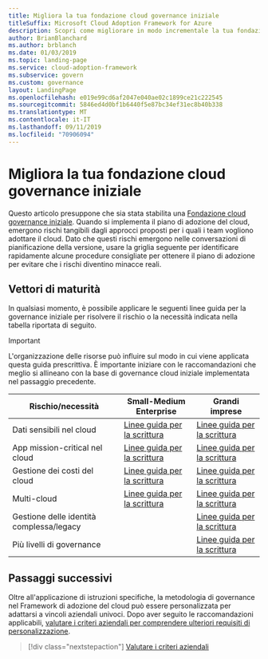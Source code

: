 ```yaml
---
title: Migliora la tua fondazione cloud governance iniziale
titleSuffix: Microsoft Cloud Adoption Framework for Azure
description: Scopri come migliorare in modo incrementale la tua fondazione cloud governance iniziale.
author: BrianBlanchard
ms.author: brblanch
ms.date: 01/03/2019
ms.topic: landing-page
ms.service: cloud-adoption-framework
ms.subservice: govern
ms.custom: governance
layout: LandingPage
ms.openlocfilehash: e019e99cd6af2047e040ae02c1899ce21c222545
ms.sourcegitcommit: 5846ed4d0bf1b6440f5e87bc34ef31ec8b40b338
ms.translationtype: MT
ms.contentlocale: it-IT
ms.lasthandoff: 09/11/2019
ms.locfileid: "70906094"
---
```

# <a name="improve-your-initial-cloud-governance-foundation"></a>Migliora la tua fondazione cloud governance iniziale

Questo articolo presuppone che sia stata stabilita una [Fondazione cloud governance iniziale](./getting-started.md). Quando si implementa il piano di adozione del cloud, emergono rischi tangibili dagli approcci proposti per i quali i team vogliono adottare il cloud. Dato che questi rischi emergono nelle conversazioni di pianificazione della versione, usare la griglia seguente per identificare rapidamente alcune procedure consigliate per ottenere il piano di adozione per evitare che i rischi diventino minacce reali.

## <a name="maturity-vectors"></a>Vettori di maturità

In qualsiasi momento, è possibile applicare le seguenti linee guida per la governance iniziale per risolvere il rischio o la necessità indicata nella tabella riportata di seguito.

> [!IMPORTANT]
> L'organizzazione delle risorse può influire sul modo in cui viene applicata questa guida prescrittiva. È importante iniziare con le raccomandazioni che meglio si allineano con la base di governance cloud iniziale implementata nel passaggio precedente.

|Rischio/necessità | Small-Medium Enterprise | Grandi imprese |
|---|---|---|
|Dati sensibili nel cloud|[Linee guida per la scrittura](./journeys/standard-enterprise/security-baseline-evolution.md)|[Linee guida per la scrittura](./journeys/complex-enterprise/security-baseline-evolution.md)|
|App mission-critical nel cloud|[Linee guida per la scrittura](./journeys/standard-enterprise/resource-consistency-evolution.md)|[Linee guida per la scrittura](./journeys/complex-enterprise/resource-consistency-evolution.md)|
|Gestione dei costi del cloud|[Linee guida per la scrittura](./journeys/standard-enterprise/cost-management-evolution.md)|[Linee guida per la scrittura](./journeys/complex-enterprise/cost-management-evolution.md)|
|Multi-cloud|[Linee guida per la scrittura](./journeys/standard-enterprise/multicloud-evolution.md)|[Linee guida per la scrittura](./journeys/complex-enterprise/multicloud-evolution.md)|
|Gestione delle identità complessa/legacy|         |[Linee guida per la scrittura](./journeys/complex-enterprise/identity-baseline-evolution.md)|
|Più livelli di governance|         |[Linee guida per la scrittura](./journeys/complex-enterprise/multiple-layers-of-governance.md)|

## <a name="next-steps"></a>Passaggi successivi

Oltre all'applicazione di istruzioni specifiche, la metodologia di governance nel Framework di adozione del cloud può essere personalizzata per adattarsi a vincoli aziendali univoci. Dopo aver seguito le raccomandazioni applicabili, [valutare i criteri aziendali per comprendere ulteriori requisiti di personalizzazione](./corporate-policy.md).

> [!div class="nextstepaction"]
> [Valutare i criteri aziendali](./corporate-policy.md)
